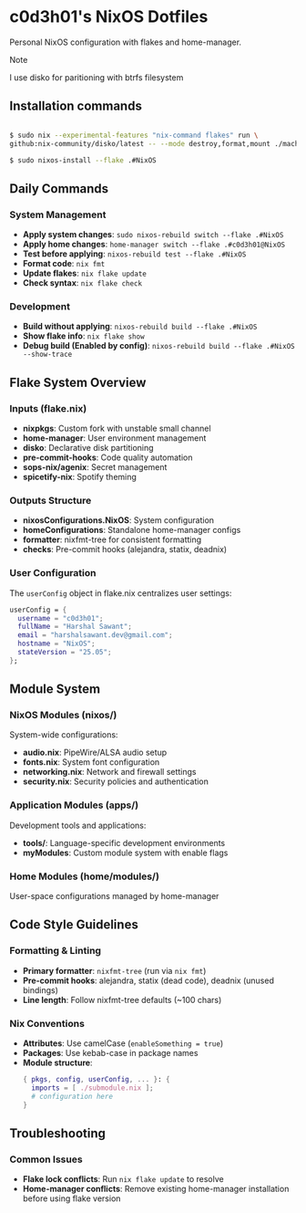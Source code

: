 # c0d3h01's NixOS Dotfiles

Personal NixOS configuration with flakes and home-manager.

> [!NOTE]   
> I use disko for paritioning with btrfs filesystem    

## Installation commands

```bash

$ sudo nix --experimental-features "nix-command flakes" run \
github:nix-community/disko/latest -- --mode destroy,format,mount ./machines/installer/disko-config.nix

$ sudo nixos-install --flake .#NixOS

```

## Daily Commands

### System Management
- **Apply system changes**: `sudo nixos-rebuild switch --flake .#NixOS`
- **Apply home changes**: `home-manager switch --flake .#c0d3h01@NixOS`
- **Test before applying**: `nixos-rebuild test --flake .#NixOS`
- **Format code**: `nix fmt`
- **Update flakes**: `nix flake update`
- **Check syntax**: `nix flake check`

### Development
- **Build without applying**: `nixos-rebuild build --flake .#NixOS`
- **Show flake info**: `nix flake show`
- **Debug build (Enabled by config)**: `nixos-rebuild build --flake .#NixOS --show-trace`

## Flake System Overview

### Inputs (flake.nix)
- **nixpkgs**: Custom fork with unstable small channel
- **home-manager**: User environment management
- **disko**: Declarative disk partitioning
- **pre-commit-hooks**: Code quality automation
- **sops-nix/agenix**: Secret management
- **spicetify-nix**: Spotify theming

### Outputs Structure
- **nixosConfigurations.NixOS**: System configuration
- **homeConfigurations**: Standalone home-manager configs
- **formatter**: nixfmt-tree for consistent formatting
- **checks**: Pre-commit hooks (alejandra, statix, deadnix)

### User Configuration
The `userConfig` object in flake.nix centralizes user settings:
```nix
userConfig = {
  username = "c0d3h01";
  fullName = "Harshal Sawant"; 
  email = "harshalsawant.dev@gmail.com";
  hostname = "NixOS";
  stateVersion = "25.05";
};
```

## Module System

### NixOS Modules (nixos/)
System-wide configurations:
- **audio.nix**: PipeWire/ALSA audio setup
- **fonts.nix**: System font configuration
- **networking.nix**: Network and firewall settings
- **security.nix**: Security policies and authentication

### Application Modules (apps/)
Development tools and applications:
- **tools/**: Language-specific development environments
- **myModules**: Custom module system with enable flags

### Home Modules (home/modules/)
User-space configurations managed by home-manager

## Code Style Guidelines

### Formatting & Linting
- **Primary formatter**: `nixfmt-tree` (run via `nix fmt`)
- **Pre-commit hooks**: alejandra, statix (dead code), deadnix (unused bindings)
- **Line length**: Follow nixfmt-tree defaults (~100 chars)

### Nix Conventions
- **Attributes**: Use camelCase (`enableSomething = true`)
- **Packages**: Use kebab-case in package names
- **Module structure**: 
  ```nix
  { pkgs, config, userConfig, ... }: {
    imports = [ ./submodule.nix ];
    # configuration here
  }
  ```

## Troubleshooting

### Common Issues
- **Flake lock conflicts**: Run `nix flake update` to resolve
- **Home-manager conflicts**: Remove existing home-manager installation before using flake version
